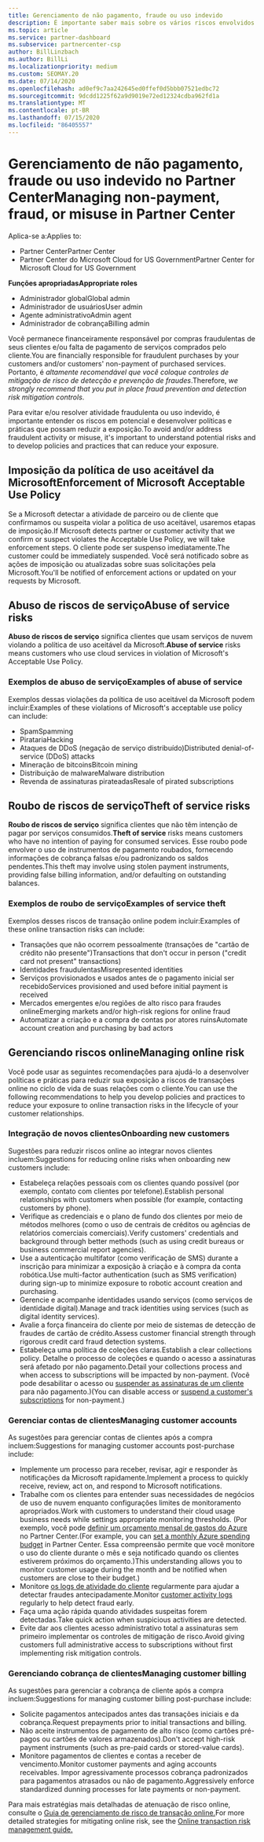 ```yaml
---
title: Gerenciamento de não pagamento, fraude ou uso indevido
description: É importante saber mais sobre os vários riscos envolvidos em transações online e as práticas recomendadas para gerenciar e atenuar esses riscos.
ms.topic: article
ms.service: partner-dashboard
ms.subservice: partnercenter-csp
author: BillLinzbach
ms.author: BillLi
ms.localizationpriority: medium
ms.custom: SEOMAY.20
ms.date: 07/14/2020
ms.openlocfilehash: ad0ef9c7aa242645ed0ffef0d5bbb07521edbc72
ms.sourcegitcommit: 9dcdd1225f62a9d9019e72ed12324cdba962fd1a
ms.translationtype: MT
ms.contentlocale: pt-BR
ms.lasthandoff: 07/15/2020
ms.locfileid: "86405557"
---
```

# <a name="managing-non-payment-fraud-or-misuse-in-partner-center"></a><span data-ttu-id="f8179-103">Gerenciamento de não pagamento, fraude ou uso indevido no Partner Center</span><span class="sxs-lookup"><span data-stu-id="f8179-103">Managing non-payment, fraud, or misuse in Partner Center</span></span>

<span data-ttu-id="f8179-104">Aplica-se a:</span><span class="sxs-lookup"><span data-stu-id="f8179-104">Applies to:</span></span>

- <span data-ttu-id="f8179-105">Partner Center</span><span class="sxs-lookup"><span data-stu-id="f8179-105">Partner Center</span></span>
- <span data-ttu-id="f8179-106">Partner Center do Microsoft Cloud for US Government</span><span class="sxs-lookup"><span data-stu-id="f8179-106">Partner Center for Microsoft Cloud for US Government</span></span>

<span data-ttu-id="f8179-107">**Funções apropriadas**</span><span class="sxs-lookup"><span data-stu-id="f8179-107">**Appropriate roles**</span></span>
- <span data-ttu-id="f8179-108">Administrador global</span><span class="sxs-lookup"><span data-stu-id="f8179-108">Global admin</span></span>
- <span data-ttu-id="f8179-109">Administrador de usuários</span><span class="sxs-lookup"><span data-stu-id="f8179-109">User admin</span></span>
- <span data-ttu-id="f8179-110">Agente administrativo</span><span class="sxs-lookup"><span data-stu-id="f8179-110">Admin agent</span></span>
- <span data-ttu-id="f8179-111">Administrador de cobrança</span><span class="sxs-lookup"><span data-stu-id="f8179-111">Billing admin</span></span>

<span data-ttu-id="f8179-112">Você permanece financeiramente responsável por compras fraudulentas de seus clientes e/ou falta de pagamento de serviços comprados pelo cliente.</span><span class="sxs-lookup"><span data-stu-id="f8179-112">You are financially responsible for fraudulent purchases by your customers and/or customers' non-payment of purchased services.</span></span> <span data-ttu-id="f8179-113">Portanto, é *altamente recomendável que você coloque controles de mitigação de risco de detecção e prevenção de fraudes*.</span><span class="sxs-lookup"><span data-stu-id="f8179-113">Therefore, *we strongly recommend that you put in place fraud prevention and detection risk mitigation controls*.</span></span>

<span data-ttu-id="f8179-114">Para evitar e/ou resolver atividade fraudulenta ou uso indevido, é importante entender os riscos em potencial e desenvolver políticas e práticas que possam reduzir a exposição.</span><span class="sxs-lookup"><span data-stu-id="f8179-114">To avoid and/or address fraudulent activity or misuse, it's important to understand potential risks and to develop policies and practices that can reduce your exposure.</span></span>

## <a name="enforcement-of-microsoft-acceptable-use-policy"></a><span data-ttu-id="f8179-115">Imposição da política de uso aceitável da Microsoft</span><span class="sxs-lookup"><span data-stu-id="f8179-115">Enforcement of Microsoft Acceptable Use Policy</span></span>

<span data-ttu-id="f8179-116">Se a Microsoft detectar a atividade de parceiro ou de cliente que confirmamos ou suspeita violar a política de uso aceitável, usaremos etapas de imposição.</span><span class="sxs-lookup"><span data-stu-id="f8179-116">If Microsoft detects partner or customer activity that we confirm or suspect violates the Acceptable Use Policy, we will take enforcement steps.</span></span> <span data-ttu-id="f8179-117">O cliente pode ser suspenso imediatamente.</span><span class="sxs-lookup"><span data-stu-id="f8179-117">The customer could be immediately suspended.</span></span> <span data-ttu-id="f8179-118">Você será notificado sobre as ações de imposição ou atualizadas sobre suas solicitações pela Microsoft.</span><span class="sxs-lookup"><span data-stu-id="f8179-118">You'll be notified of enforcement actions or updated on your requests by Microsoft.</span></span>

## <a name="abuse-of-service-risks"></a><span data-ttu-id="f8179-119">Abuso de riscos de serviço</span><span class="sxs-lookup"><span data-stu-id="f8179-119">Abuse of service risks</span></span>

<span data-ttu-id="f8179-120">**Abuso de riscos de serviço** significa clientes que usam serviços de nuvem violando a política de uso aceitável da Microsoft.</span><span class="sxs-lookup"><span data-stu-id="f8179-120">**Abuse of service** risks means customers who use cloud services in violation of Microsoft's Acceptable Use Policy.</span></span>

### <a name="examples-of-abuse-of-service"></a><span data-ttu-id="f8179-121">Exemplos de abuso de serviço</span><span class="sxs-lookup"><span data-stu-id="f8179-121">Examples of abuse of service</span></span>

<span data-ttu-id="f8179-122">Exemplos dessas violações da política de uso aceitável da Microsoft podem incluir:</span><span class="sxs-lookup"><span data-stu-id="f8179-122">Examples of these violations of Microsoft's acceptable use policy can include:</span></span>

- <span data-ttu-id="f8179-123">Spam</span><span class="sxs-lookup"><span data-stu-id="f8179-123">Spamming</span></span>
- <span data-ttu-id="f8179-124">Pirataria</span><span class="sxs-lookup"><span data-stu-id="f8179-124">Hacking</span></span>
- <span data-ttu-id="f8179-125">Ataques de DDoS (negação de serviço distribuído)</span><span class="sxs-lookup"><span data-stu-id="f8179-125">Distributed denial-of-service (DDoS) attacks</span></span>
- <span data-ttu-id="f8179-126">Mineração de bitcoins</span><span class="sxs-lookup"><span data-stu-id="f8179-126">Bitcoin mining</span></span>
- <span data-ttu-id="f8179-127">Distribuição de malware</span><span class="sxs-lookup"><span data-stu-id="f8179-127">Malware distribution</span></span>
- <span data-ttu-id="f8179-128">Revenda de assinaturas pirateadas</span><span class="sxs-lookup"><span data-stu-id="f8179-128">Resale of pirated subscriptions</span></span>

## <a name="theft-of-service-risks"></a><span data-ttu-id="f8179-129">Roubo de riscos de serviço</span><span class="sxs-lookup"><span data-stu-id="f8179-129">Theft of service risks</span></span>

<span data-ttu-id="f8179-130">**Roubo de riscos de serviço** significa clientes que não têm intenção de pagar por serviços consumidos.</span><span class="sxs-lookup"><span data-stu-id="f8179-130">**Theft of service** risks means customers who have no intention of paying for consumed services.</span></span> <span data-ttu-id="f8179-131">Esse roubo pode envolver o uso de instrumentos de pagamento roubados, fornecendo informações de cobrança falsas e/ou padronizando os saldos pendentes.</span><span class="sxs-lookup"><span data-stu-id="f8179-131">This theft may involve using stolen payment instruments, providing false billing information, and/or defaulting on outstanding balances.</span></span>

### <a name="examples-of-service-theft"></a><span data-ttu-id="f8179-132">Exemplos de roubo de serviço</span><span class="sxs-lookup"><span data-stu-id="f8179-132">Examples of service theft</span></span>

<span data-ttu-id="f8179-133">Exemplos desses riscos de transação online podem incluir:</span><span class="sxs-lookup"><span data-stu-id="f8179-133">Examples of these online transaction risks can include:</span></span>

- <span data-ttu-id="f8179-134">Transações que não ocorrem pessoalmente (transações de "cartão de crédito não presente")</span><span class="sxs-lookup"><span data-stu-id="f8179-134">Transactions that don't occur in person ("credit card not present" transactions)</span></span>
- <span data-ttu-id="f8179-135">Identidades fraudulentas</span><span class="sxs-lookup"><span data-stu-id="f8179-135">Misrepresented identities</span></span>
- <span data-ttu-id="f8179-136">Serviços provisionados e usados antes de o pagamento inicial ser recebido</span><span class="sxs-lookup"><span data-stu-id="f8179-136">Services provisioned and used before initial payment is received</span></span>
- <span data-ttu-id="f8179-137">Mercados emergentes e/ou regiões de alto risco para fraudes online</span><span class="sxs-lookup"><span data-stu-id="f8179-137">Emerging markets and/or high-risk regions for online fraud</span></span>
- <span data-ttu-id="f8179-138">Automatizar a criação e a compra de contas por atores ruins</span><span class="sxs-lookup"><span data-stu-id="f8179-138">Automate account creation and purchasing by bad actors</span></span>

## <a name="managing-online-risk"></a><span data-ttu-id="f8179-139">Gerenciando riscos online</span><span class="sxs-lookup"><span data-stu-id="f8179-139">Managing online risk</span></span>

<span data-ttu-id="f8179-140">Você pode usar as seguintes recomendações para ajudá-lo a desenvolver políticas e práticas para reduzir sua exposição a riscos de transações online no ciclo de vida de suas relações com o cliente.</span><span class="sxs-lookup"><span data-stu-id="f8179-140">You can use the following recommendations to help you develop policies and practices to reduce your exposure to online transaction risks in the lifecycle of your customer relationships.</span></span>

### <a name="onboarding-new-customers"></a><span data-ttu-id="f8179-141">Integração de novos clientes</span><span class="sxs-lookup"><span data-stu-id="f8179-141">Onboarding new customers</span></span>

<span data-ttu-id="f8179-142">Sugestões para reduzir riscos online ao integrar novos clientes incluem:</span><span class="sxs-lookup"><span data-stu-id="f8179-142">Suggestions for reducing online risks when onboarding new customers include:</span></span>

- <span data-ttu-id="f8179-143">Estabeleça relações pessoais com os clientes quando possível (por exemplo, contato com clientes por telefone).</span><span class="sxs-lookup"><span data-stu-id="f8179-143">Establish personal relationships with customers when possible (for example, contacting customers by phone).</span></span>
- <span data-ttu-id="f8179-144">Verifique as credenciais e o plano de fundo dos clientes por meio de métodos melhores (como o uso de centrais de créditos ou agências de relatórios comerciais comerciais).</span><span class="sxs-lookup"><span data-stu-id="f8179-144">Verify customers' credentials and background through better methods (such as using credit bureaus or business commercial report agencies).</span></span>
- <span data-ttu-id="f8179-145">Use a autenticação multifator (como verificação de SMS) durante a inscrição para minimizar a exposição à criação e à compra da conta robótica.</span><span class="sxs-lookup"><span data-stu-id="f8179-145">Use multi-factor authentication (such as SMS verification) during sign-up to minimize exposure to robotic account creation and purchasing.</span></span>
- <span data-ttu-id="f8179-146">Gerencie e acompanhe identidades usando serviços (como serviços de identidade digital).</span><span class="sxs-lookup"><span data-stu-id="f8179-146">Manage and track identities using services (such as digital identity services).</span></span>
- <span data-ttu-id="f8179-147">Avalie a força financeira do cliente por meio de sistemas de detecção de fraudes de cartão de crédito.</span><span class="sxs-lookup"><span data-stu-id="f8179-147">Assess customer financial strength through rigorous credit card fraud detection systems.</span></span>
- <span data-ttu-id="f8179-148">Estabeleça uma política de coleções claras.</span><span class="sxs-lookup"><span data-stu-id="f8179-148">Establish a clear collections policy.</span></span> <span data-ttu-id="f8179-149">Detalhe o processo de coleções e quando o acesso a assinaturas será afetado por não pagamento.</span><span class="sxs-lookup"><span data-stu-id="f8179-149">Detail your collections process and when access to subscriptions will be impacted by non-payment.</span></span> <span data-ttu-id="f8179-150">(Você pode desabilitar o acesso ou [suspender as assinaturas de um cliente](suspend-a-subscription.md) para não pagamento.)</span><span class="sxs-lookup"><span data-stu-id="f8179-150">(You can disable access or [suspend a customer's subscriptions](suspend-a-subscription.md) for non-payment.)</span></span>

### <a name="managing-customer-accounts"></a><span data-ttu-id="f8179-151">Gerenciar contas de clientes</span><span class="sxs-lookup"><span data-stu-id="f8179-151">Managing customer accounts</span></span>

<span data-ttu-id="f8179-152">As sugestões para gerenciar contas de clientes após a compra incluem:</span><span class="sxs-lookup"><span data-stu-id="f8179-152">Suggestions for managing customer accounts post-purchase include:</span></span>

- <span data-ttu-id="f8179-153">Implemente um processo para receber, revisar, agir e responder às notificações da Microsoft rapidamente.</span><span class="sxs-lookup"><span data-stu-id="f8179-153">Implement a process to quickly receive, review, act on, and respond to Microsoft notifications.</span></span>
- <span data-ttu-id="f8179-154">Trabalhe com os clientes para entender suas necessidades de negócios de uso de nuvem enquanto configurações limites de monitoramento apropriados.</span><span class="sxs-lookup"><span data-stu-id="f8179-154">Work with customers to understand their cloud usage business needs while settings appropriate monitoring thresholds.</span></span> <span data-ttu-id="f8179-155">(Por exemplo, você pode [definir um orçamento mensal de gastos do Azure](set-an-azure-spending-budget-for-your-customers.md) no Partner Center.</span><span class="sxs-lookup"><span data-stu-id="f8179-155">(For example, you can [set a monthly Azure spending budget](set-an-azure-spending-budget-for-your-customers.md) in Partner Center.</span></span> <span data-ttu-id="f8179-156">Essa compreensão permite que você monitore o uso do cliente durante o mês e seja notificado quando os clientes estiverem próximos do orçamento.)</span><span class="sxs-lookup"><span data-stu-id="f8179-156">This understanding allows you to monitor customer usage during the month and be notified when customers are close to their budget.)</span></span>
- <span data-ttu-id="f8179-157">Monitore [os logs de atividade do cliente](activity-logs.md) regularmente para ajudar a detectar fraudes antecipadamente.</span><span class="sxs-lookup"><span data-stu-id="f8179-157">Monitor [customer activity logs](activity-logs.md) regularly to help detect fraud early.</span></span>
- <span data-ttu-id="f8179-158">Faça uma ação rápida quando atividades suspeitas forem detectadas.</span><span class="sxs-lookup"><span data-stu-id="f8179-158">Take quick action when suspicious activities are detected.</span></span>
- <span data-ttu-id="f8179-159">Evite dar aos clientes acesso administrativo total a assinaturas sem primeiro implementar os controles de mitigação de risco.</span><span class="sxs-lookup"><span data-stu-id="f8179-159">Avoid giving customers full administrative access to subscriptions without first implementing risk mitigation controls.</span></span>

### <a name="managing-customer-billing"></a><span data-ttu-id="f8179-160">Gerenciando cobrança de clientes</span><span class="sxs-lookup"><span data-stu-id="f8179-160">Managing customer billing</span></span>

<span data-ttu-id="f8179-161">As sugestões para gerenciar a cobrança de cliente após a compra incluem:</span><span class="sxs-lookup"><span data-stu-id="f8179-161">Suggestions for managing customer billing post-purchase include:</span></span>

- <span data-ttu-id="f8179-162">Solicite pagamentos antecipados antes das transações iniciais e da cobrança.</span><span class="sxs-lookup"><span data-stu-id="f8179-162">Request prepayments prior to initial transactions and billing.</span></span>
- <span data-ttu-id="f8179-163">Não aceite instrumentos de pagamento de alto risco (como cartões pré-pagos ou cartões de valores armazenados).</span><span class="sxs-lookup"><span data-stu-id="f8179-163">Don't accept high-risk payment instruments (such as pre-paid cards or stored-value cards).</span></span>
- <span data-ttu-id="f8179-164">Monitore pagamentos de clientes e contas a receber de vencimento.</span><span class="sxs-lookup"><span data-stu-id="f8179-164">Monitor customer payments and aging accounts receivables.</span></span> <span data-ttu-id="f8179-165">Impor agressivamente processos cobrança padronizados para pagamentos atrasados ou não de pagamento.</span><span class="sxs-lookup"><span data-stu-id="f8179-165">Aggressively enforce standardized dunning processes for late payments or non-payment.</span></span>

<span data-ttu-id="f8179-166">Para mais estratégias mais detalhadas de atenuação de risco online, consulte o [Guia de gerenciamento de risco de transação online.](https://query.prod.cms.rt.microsoft.com/cms/api/am/binary/RE4Bhtt)</span><span class="sxs-lookup"><span data-stu-id="f8179-166">For more detailed strategies for mitigating online risk, see the [Online transaction risk management guide.](https://query.prod.cms.rt.microsoft.com/cms/api/am/binary/RE4Bhtt)</span></span>
